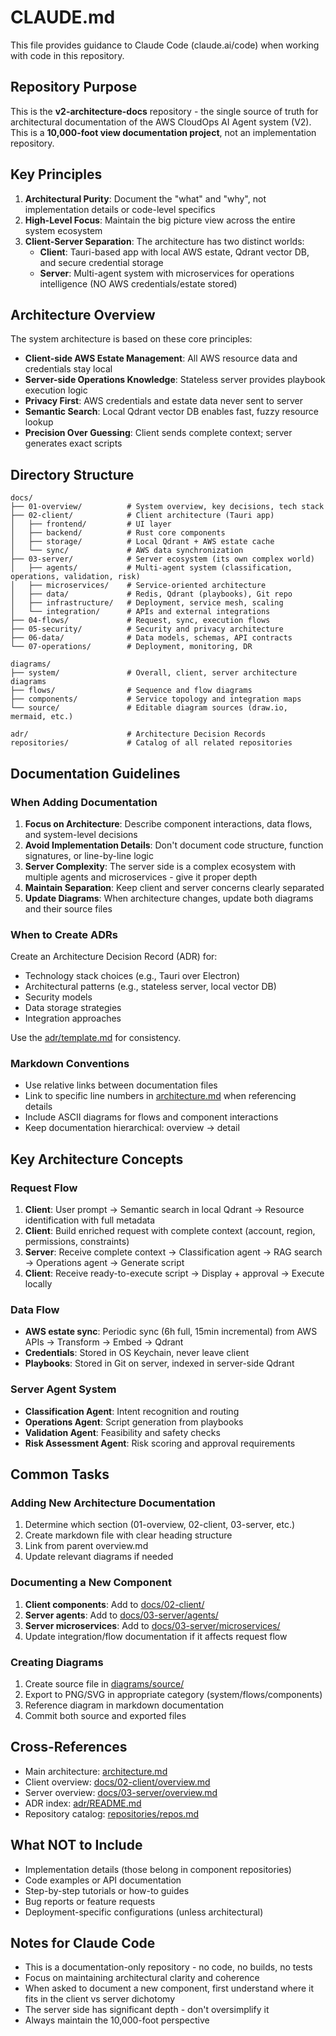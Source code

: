 # CLAUDE.md

This file provides guidance to Claude Code (claude.ai/code) when working with code in this repository.

## Repository Purpose

This is the **v2-architecture-docs** repository - the single source of truth for architectural documentation of the AWS CloudOps AI Agent system (V2). This is a **10,000-foot view documentation project**, not an implementation repository.

## Key Principles

1. **Architectural Purity**: Document the "what" and "why", not implementation details or code-level specifics
2. **High-Level Focus**: Maintain the big picture view across the entire system ecosystem
3. **Client-Server Separation**: The architecture has two distinct worlds:
   - **Client**: Tauri-based app with local AWS estate, Qdrant vector DB, and secure credential storage
   - **Server**: Multi-agent system with microservices for operations intelligence (NO AWS credentials/estate stored)

## Architecture Overview

The system architecture is based on these core principles:
- **Client-side AWS Estate Management**: All AWS resource data and credentials stay local
- **Server-side Operations Knowledge**: Stateless server provides playbook execution logic
- **Privacy First**: AWS credentials and estate data never sent to server
- **Semantic Search**: Local Qdrant vector DB enables fast, fuzzy resource lookup
- **Precision Over Guessing**: Client sends complete context; server generates exact scripts

## Directory Structure

```
docs/
├── 01-overview/          # System overview, key decisions, tech stack
├── 02-client/            # Client architecture (Tauri app)
│   ├── frontend/         # UI layer
│   ├── backend/          # Rust core components
│   ├── storage/          # Local Qdrant + AWS estate cache
│   └── sync/             # AWS data synchronization
├── 03-server/            # Server ecosystem (its own complex world)
│   ├── agents/           # Multi-agent system (classification, operations, validation, risk)
│   ├── microservices/    # Service-oriented architecture
│   ├── data/             # Redis, Qdrant (playbooks), Git repo
│   ├── infrastructure/   # Deployment, service mesh, scaling
│   └── integration/      # APIs and external integrations
├── 04-flows/             # Request, sync, execution flows
├── 05-security/          # Security and privacy architecture
├── 06-data/              # Data models, schemas, API contracts
└── 07-operations/        # Deployment, monitoring, DR

diagrams/
├── system/               # Overall, client, server architecture diagrams
├── flows/                # Sequence and flow diagrams
├── components/           # Service topology and integration maps
└── source/               # Editable diagram sources (draw.io, mermaid, etc.)

adr/                      # Architecture Decision Records
repositories/             # Catalog of all related repositories
```

## Documentation Guidelines

### When Adding Documentation

1. **Focus on Architecture**: Describe component interactions, data flows, and system-level decisions
2. **Avoid Implementation Details**: Don't document code structure, function signatures, or line-by-line logic
3. **Server Complexity**: The server side is a complex ecosystem with multiple agents and microservices - give it proper depth
4. **Maintain Separation**: Keep client and server concerns clearly separated
5. **Update Diagrams**: When architecture changes, update both diagrams and their source files

### When to Create ADRs

Create an Architecture Decision Record (ADR) for:
- Technology stack choices (e.g., Tauri over Electron)
- Architectural patterns (e.g., stateless server, local vector DB)
- Security models
- Data storage strategies
- Integration approaches

Use the [adr/template.md](adr/template.md) for consistency.

### Markdown Conventions

- Use relative links between documentation files
- Link to specific line numbers in [architecture.md](architecture.md) when referencing details
- Include ASCII diagrams for flows and component interactions
- Keep documentation hierarchical: overview → detail

## Key Architecture Concepts

### Request Flow
1. **Client**: User prompt → Semantic search in local Qdrant → Resource identification with full metadata
2. **Client**: Build enriched request with complete context (account, region, permissions, constraints)
3. **Server**: Receive complete context → Classification agent → RAG search → Operations agent → Generate script
4. **Client**: Receive ready-to-execute script → Display + approval → Execute locally

### Data Flow
- **AWS estate sync**: Periodic sync (6h full, 15min incremental) from AWS APIs → Transform → Embed → Qdrant
- **Credentials**: Stored in OS Keychain, never leave client
- **Playbooks**: Stored in Git on server, indexed in server-side Qdrant

### Server Agent System
- **Classification Agent**: Intent recognition and routing
- **Operations Agent**: Script generation from playbooks
- **Validation Agent**: Feasibility and safety checks
- **Risk Assessment Agent**: Risk scoring and approval requirements

## Common Tasks

### Adding New Architecture Documentation
1. Determine which section (01-overview, 02-client, 03-server, etc.)
2. Create markdown file with clear heading structure
3. Link from parent overview.md
4. Update relevant diagrams if needed

### Documenting a New Component
1. **Client components**: Add to [docs/02-client/](docs/02-client/)
2. **Server agents**: Add to [docs/03-server/agents/](docs/03-server/agents/)
3. **Server microservices**: Add to [docs/03-server/microservices/](docs/03-server/microservices/)
4. Update integration/flow documentation if it affects request flow

### Creating Diagrams
1. Create source file in [diagrams/source/](diagrams/source/)
2. Export to PNG/SVG in appropriate category (system/flows/components)
3. Reference diagram in markdown documentation
4. Commit both source and exported files

## Cross-References

- Main architecture: [architecture.md](architecture.md)
- Client overview: [docs/02-client/overview.md](docs/02-client/overview.md)
- Server overview: [docs/03-server/overview.md](docs/03-server/overview.md)
- ADR index: [adr/README.md](adr/README.md)
- Repository catalog: [repositories/repos.md](repositories/repos.md)

## What NOT to Include

- Implementation details (those belong in component repositories)
- Code examples or API documentation
- Step-by-step tutorials or how-to guides
- Bug reports or feature requests
- Deployment-specific configurations (unless architectural)

## Notes for Claude Code

- This is a documentation-only repository - no code, no builds, no tests
- Focus on maintaining architectural clarity and coherence
- When asked to document a new component, first understand where it fits in the client vs server dichotomy
- The server side has significant depth - don't oversimplify it
- Always maintain the 10,000-foot perspective